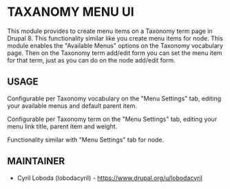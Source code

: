 # TAXANOMY MENU UI

This module provides to create menu items on a Taxonomy term page in Drupal 8.
This functionality similar like you create menu items for node. This module
enables the "Available Menus" options on the Taxonomy vocabulary page.
Then on the Taxonomy term add/edit form you can set the menu item for that
term, just as you can do on the node add/edit form.

## USAGE

Configurable per Taxonomy vocabulary on the "Menu Settings" tab, editing your
available menus and default parent item.

Configurable per Taxonomy term on the "Menu Settings" tab, editing your menu
link title, parent item and weight.

Functionality similar with "Menu Settings" tab for node.

## MAINTAINER

- Cyril Loboda (lobodacyril) - <https://www.drupal.org/u/lobodacyril>
